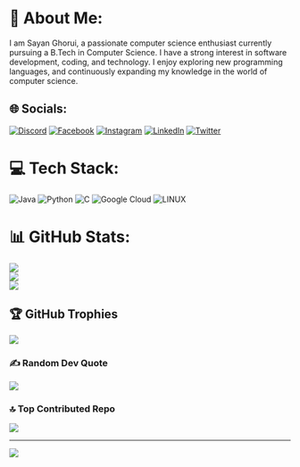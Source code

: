 # 💫 About Me:
I am Sayan Ghorui, a passionate computer science enthusiast currently pursuing a B.Tech in Computer Science. I have a strong interest in software development, coding, and technology. I enjoy exploring new programming languages, and continuously expanding my knowledge in the world of computer science. 


## 🌐 Socials:
[![Discord](https://img.shields.io/badge/Discord-%237289DA.svg?logo=discord&logoColor=white)](https://discord.gg/https://discord.gg/hj3WTwVD) [![Facebook](https://img.shields.io/badge/Facebook-%231877F2.svg?logo=Facebook&logoColor=white)](https://facebook.com/sayan.ghorui.5492) [![Instagram](https://img.shields.io/badge/Instagram-%23E4405F.svg?logo=Instagram&logoColor=white)](https://instagram.com/sayan_031_) [![LinkedIn](https://img.shields.io/badge/LinkedIn-%230077B5.svg?logo=linkedin&logoColor=white)](https://linkedin.com/in/sayan-ghorui-499a35238) [![Twitter](https://img.shields.io/badge/Twitter-%231DA1F2.svg?logo=Twitter&logoColor=white)](https://twitter.com/SayanGhorui209) 

# 💻 Tech Stack:
![Java](https://img.shields.io/badge/java-%23ED8B00.svg?style=flat-square&logo=java&logoColor=white) ![Python](https://img.shields.io/badge/python-3670A0?style=flat-square&logo=python&logoColor=ffdd54)  ![C](https://img.shields.io/badge/c-%2300599C.svg?style=flat-square&logo=c&logoColor=white) ![Google Cloud](https://img.shields.io/badge/Google%20Cloud-%234285F4.svg?style=flat-square&logo=google-cloud&logoColor=white)  ![LINUX](https://img.shields.io/badge/Linux-FCC624?style=flat-square&logo=linux&logoColor=black)
# 📊 GitHub Stats:
![](https://github-readme-stats.vercel.app/api?username=Sayan209191&theme=blue-green&hide_border=false&include_all_commits=false&count_private=false)<br/>
![](https://github-readme-streak-stats.herokuapp.com/?user=Sayan209191&theme=blue-green&hide_border=false)<br/>
![](https://github-readme-stats.vercel.app/api/top-langs/?username=Sayan209191&theme=blue-green&hide_border=false&include_all_commits=false&count_private=false&layout=compact)

## 🏆 GitHub Trophies
![](https://github-profile-trophy.vercel.app/?username=Sayan209191&theme=onestar&no-frame=false&no-bg=true&margin-w=4)

### ✍️ Random Dev Quote
![](https://quotes-github-readme.vercel.app/api?type=horizontal&theme=radical)

### 🔝 Top Contributed Repo
![](https://github-contributor-stats.vercel.app/api?username=Sayan209191&limit=5&theme=discord&combine_all_yearly_contributions=true)

---
[![](https://visitcount.itsvg.in/api?id=Sayan209191&icon=2&color=1)](https://visitcount.itsvg.in)

<!-- Proudly created with GPRM ( https://gprm.itsvg.in ) -->
